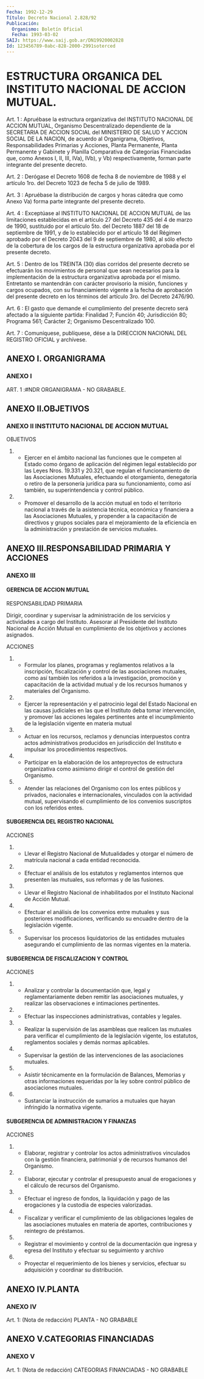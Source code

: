 ```yaml
---
Fecha: 1992-12-29
Título: Decreto Nacional 2.828/92
Publicación:
  Organismo: Boletín Oficial
  Fecha: 1993-03-02
SAIJ: https://www.saij.gob.ar/DN19920002828
Id: 123456789-0abc-828-2000-2991soterced
---
```

# ESTRUCTURA ORGANICA DEL INSTITUTO NACIONAL DE ACCION MUTUAL.

<a id="1"></a>
Art.  1  :  Apruébase la estructura organizativa del INSTITUTO NACIONAL DE ACCION  MUTUAL,  Organismo  Descentralizado dependiente de la SECRETARIA DE ACCION SOCIAL del MINISTERIO  DE SALUD Y ACCION SOCIAL   DE  LA  NACION,  de  acuerdo  al  Organigrama,  Objetivos, Responsabilidades  Primarias  y Acciones, Planta Permanente, Planta Permanente  y  Gabinete  y  Planilla    Comparativa  de  Categorías Financiadas  que,  como  Anexos  I,  II, III,  IVa),  IVb),  y  Vb) respectivamente,  forman  parte integrante  del  presente  decreto.

<a id="2"></a>
Art.  2  : Derógase el Decreto 1608 de fecha 8 de noviembre de 1988 y el artículo  1ro.  del  Decreto  1023 de fecha 5 de julio de 1989.

<a id="3"></a>
Art.  3  : Apruébase la distribución de cargos y horas cátedra que como Anexo  Va)  forma  parte  integrante del presente decreto.

<a id="4"></a>
Art.  4 : Exceptúase al INSTITUTO NACIONAL DE ACCION MUTUAL de las limitaciones  establecidas  en  el  artículo 27 del Decreto 435 del  4  de  marzo  de  1990, sustituido por el  artículo  5to.  del Decreto 1887 del 18 de septiembre  de 1991, y de lo establecido por el artículo 18 del Régimen aprobado  por  el  Decreto 2043 del 9 de septiembre de 1980, al sólo efecto de la cobertura  de  los  cargos de  la  estructura  organizativa  aprobada por el presente decreto.

<a id="5"></a>
Art. 5 : Dentro de los TREINTA (30) días corridos del presente decreto   se  efectuarán  los  movimientos  de  personal  que  sean necesarios  para  la  implementación  de la estructura organizativa aprobada  por  el  mismo.  Entretanto  se mantendrán  con  carácter provisorio  la  misión,  funciones  y  cargos    ocupados,  con  su financiamiento  vigente  a  la  fecha  de  aprobación del  presente decreto  en  los  términos del artículo 3ro. del  Decreto  2476/90.

<a id="6"></a>
Art.  6  :  El  gasto que demande el cumplimiento del presente decreto será afectado  a la siguiente partida: Finalidad 7; Función 40;  Jurisdicción  80;  Programa    561;    Carácter  2;  Organismo Descentralizado 100.

<a id="7"></a>
Art. 7 : Comuníquese, publíquese, dése a la DIRECCION NACIONAL DEL REGISTRO OFICIAL y archívese.

## ANEXO I. ORGANIGRAMA

### ANEXO I

<a id="1"></a>
ART. 1 :#NDR ORGANIGRAMA - NO GRABABLE.

## ANEXO II.OBJETIVOS

### ANEXO II INSTITUTO NACIONAL DE ACCION MUTUAL

<a id="1"></a>
OBJETIVOS

1.  -  Ejercer en el ámbito nacional las funciones que le competen al Estado  como  órgano de aplicación del régimen legal establecido por las Leyes Nros.  19.331 y 20.321, que regulan el funcionamiento de  las  Asociaciones  Mutuales,    efectuando    el  otorgamiento, denegatoria o retiro de la personería jurídica para su funcionamiento,  como  así también, su superintendencia  y  control público.

2.  - Promover el desarrollo  de  la  acción  mutual  en  todo  el territorio  nacional a través de la asistencia técnica, económica y financiera  a    las   Asociaciones  Mutuales,  y  propender  a  la capacitación de directivos  y  grupos sociales para el mejoramiento de la eficiencia en la administración  y  prestación  de  servicios mutuales.

## ANEXO III.RESPONSABILIDAD PRIMARIA Y ACCIONES

### ANEXO III

#### GERENCIA DE ACCION MUTUAL

<a id="1"></a>
RESPONSABILIDAD PRIMARIA

Dirigir,    coordinar   y  supervisar  la  administración  de  los servicios  y  actividades  a   cargo  del  Instituto.  Asesorar  al Presidente del Instituto Nacional  de Acción Mutual en cumplimiento de los objetivos y acciones asignados.

ACCIONES

1. - Formular los planes, programas  y  reglamentos relativos a la inscripción, fiscalización y control de las  asociaciones mutuales, como  así  también  los referidos a la investigación,  promoción  y capacitación de la actividad  mutual  y  de  los recursos humanos y materiales del Organismo.

2. - Ejercer la representación y el patrocinio  legal  del  Estado Nacional  en  las  causas  judiciales  en las que el Instituto deba tomar  intervención,  y promover las acciones  legales  pertinentes ante el incumplimiento  de la legislación vigente en materia mutual

3. - Actuar en los recursos,  reclamos  y  denuncias  interpuestos contra  actos  administrativos  producidos  en  jurisdicción    del Instituto    e    impulsar    los  procedimientos  respectivos.

4.  -  Participar  en  la  elaboración  de  los  anteproyectos  de estructura  organizativa  como   asimismo  dirigir  el  control  de gestión del Organismo.

5. - Atender las relaciones del  Organismo  con los entes públicos y  privados,  nacionales  e  internacionales,  vinculados   con  la actividad  mutual,  supervisando  el  cumplimiento de los convenios suscriptos con los referidos entes.

#### SUBGERENCIA DEL REGISTRO NACIONAL

<a id="2"></a>
ACCIONES

1.  -  Llevar  el  Registro  Nacional de Mutualidades y otorgar el número  de  matrícula  nacional  a   cada  entidad  reconocida.

2. - Efectuar el análisis de los estatutos  y reglamentos internos que  presenten  las mutuales, sus reformas y de  las  fusiones.

3.  -  Llevar  el  Registro   Nacional  de  inhabilitados  por  el Instituto Nacional de Acción Mutual.

4. - Efectuar el análisis de los  convenios  entre  mutuales y sus posteriores  modificaciones, verificando su encuadre dentro  de  la legislación vigente.

5.  - Supervisar  los  procesos  liquidatorios  de  las  entidades mutuales  asegurando  el  cumplimiento de las normas vigentes en la materia.

#### SUBGERENCIA DE FISCALIZACION Y CONTROL

<a id="3"></a>
ACCIONES

1.    -  Analizar  y  controlar  la  documentación  que,  legal  y reglamentariamente  deben  remitir  las  asociaciones  mutuales,  y realizar    las    observaciones  e  intimaciones  pertinentes.

2.  -  Efectuar  las  inspecciones  administrativas,  contables  y legales.

3. - Realizar la supervisión  de  las  asambleas  que realicen las mutuales para verificar el cumplimiento de la legislación  vigente, los  estatutos, reglamentos sociales y demás normas aplicables.

4.  -    Supervisar  la  gestión  de  las  intervenciones  de  las asociaciones mutuales.

5. - Asistir  técnicamente en la formulación de Balances, Memorias y otras informaciones  requeridas  por la ley sobre control público de asociaciones mutuales.

6. - Sustanciar la instrucción de sumarios  a  mutuales  que hayan infringido la normativa vigente.

#### SUBGERENCIA DE ADMINISTRACION Y FINANZAS

<a id="4"></a>
ACCIONES

1.  -  Elaborar,  registrar  y controlar los actos administrativos vinculados con la gestión financiera,  patrimonial  y  de  recursos humanos del Organismo.

2.  -  Elaborar,  ejecutar  y  controlar  el  presupuesto anual de erogaciones y el cálculo de recursos del Organismo.

3. - Efectuar el ingreso de fondos, la liquidación  y  pago de las erogaciones y la custodia de especies valorizadas.

4.  -  Fiscalizar  y verificar el cumplimiento de las obligaciones legales  de  las  asociaciones  mutuales  en  materia  de  aportes, contribuciones y reintegro de préstamos.

5. - Registrar el  movimiento  y  control  de la documentación que ingresa y egresa del Instituto y efectuar su  seguimiento y archivo

6.  -  Proyectar  el  requerimiento  de  los bienes  y  servicios, efectuar su adquisición y coordinar su distribución.

## ANEXO IV.PLANTA

### ANEXO IV

<a id="1"></a>
Art. 1: (Nota de redacción) PLANTA - NO GRABABLE

## ANEXO V.CATEGORIAS FINANCIADAS

### ANEXO V

<a id="1"></a>
Art.  1:  (Nota  de  redacción)  CATEGORIAS  FINANCIADAS  - NO GRABABLE